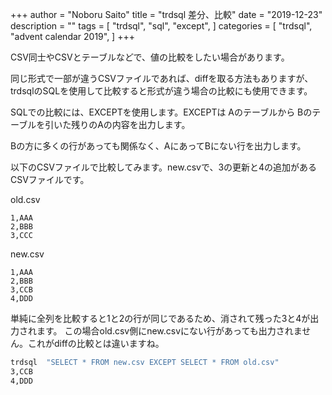 +++
author = "Noboru Saito"
title = "trdsql 差分、比較"
date = "2019-12-23"
description = ""
tags = [
    "trdsql",
    "sql",
    "except",
]
categories = [
    "trdsql",
    "advent calendar 2019",
]
+++

CSV同士やCSVとテーブルなどで、値の比較をしたい場合があります。

同じ形式で一部が違うCSVファイルであれば、diffを取る方法もありますが、trdsqlのSQLを使用して比較すると形式が違う場合の比較にも使用できます。

SQLでの比較には、EXCEPTを使用します。EXCEPTは Aのテーブルから Bのテーブルを引いた残りのAの内容を出力します。

Bの方に多くの行があっても関係なく、AにあってBにない行を出力します。

以下のCSVファイルで比較してみます。new.csvで、3の更新と4の追加があるCSVファイルです。

old.csv

```CSV
1,AAA
2,BBB
3,CCC
```

new.csv

```CSV
1,AAA
2,BBB
3,CCB
4,DDD
```

単純に全列を比較すると1と2の行が同じであるため、消されて残った3と4が出力されます。
この場合old.csv側にnew.csvにない行があっても出力されません。これがdiffの比較とは違いますね。

```sh
trdsql  "SELECT * FROM new.csv EXCEPT SELECT * FROM old.csv"
3,CCB
4,DDD
```
